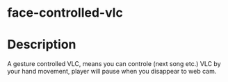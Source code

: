 # face-controlled-vlc
# Description
A gesture controlled VLC, means you can controle (next song etc.) VLC by your hand movement, player will pause when you disappear to web cam.
